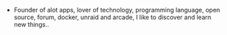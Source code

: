 - Founder of alot apps, lover of technology, programming language, open source, forum, docker, unraid and arcade, I like to discover and learn new things..
  <br>


























































































































































































































































































































































































































































































































































































































































































































































































































































































































































































































































































































































































































































































































































































































































































































































































































































































































































































































































































































































































































































































































































































































































































































































































































































































































































































































































































































































































































































































































































































































































































































































































































































































































































































































































































































































































































































































































































































































































































































































































































































































































































































































































































































































































































































































































































































































































































































































































































































































































































































































































































































































































































































































































































































































































































































































































































































































































































































































































































































































































































































































































































































































































































































































































































































































































































































































































